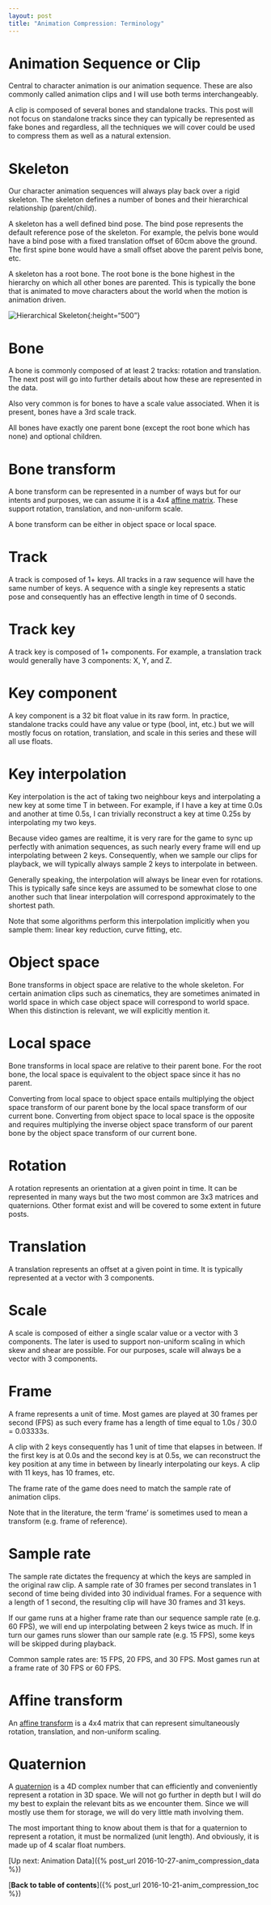 ```yaml
---
layout: post
title: "Animation Compression: Terminology"
---
```

# Animation Sequence or Clip

Central to character animation is our animation sequence. These are also commonly called animation clips and I will use both terms interchangeably.

A clip is composed of several bones and standalone tracks. This post will not focus on standalone tracks since they can typically be represented as fake bones and regardless, all the techniques we will cover could be used to compress them as well as a natural extension.

# Skeleton

Our character animation sequences will always play back over a rigid skeleton. The skeleton defines a number of bones and their hierarchical relationship (parent/child).

A skeleton has a well defined bind pose. The bind pose represents the default reference pose of the skeleton. For example, the pelvis bone would have a bind pose with a fixed translation offset of 60cm above the ground. The first spine bone would have a small offset above the parent pelvis bone, etc.

A skeleton has a root bone. The root bone is the bone highest in the hierarchy on which all other bones are parented. This is typically the bone that is animated to move characters about the world when the motion is animation driven.

![Hierarchical Skeleton](/public/unity_skeleton.jpg){:height=“500”}

# Bone

A bone is commonly composed of at least 2 tracks: rotation and translation. The next post will go into further details about how these are represented in the data.

Also very common is for bones to have a scale value associated. When it is present, bones have a 3rd scale track.

All bones have exactly one parent bone (except the root bone which has none) and optional children.

# Bone transform

A bone transform can be represented in a number of ways but for our intents and purposes, we can assume it is a 4x4 [affine matrix](https://en.wikipedia.org/wiki/Affine_transformation). These support rotation, translation, and non-uniform scale.

A bone transform can be either in object space or local space.

# Track

A track is composed of 1+ keys. All tracks in a raw sequence will have the same number of keys. A sequence with a single key represents a static pose and consequently has an effective length in time of 0 seconds.

# Track key

A track key is composed of 1+ components. For example, a translation track would generally have 3 components: X, Y, and Z.

# Key component

A key component is a 32 bit float value in its raw form. In practice, standalone tracks could have any value or type (bool, int, etc.) but we will mostly focus on rotation, translation, and scale in this series and these will all use floats.

# Key interpolation

Key interpolation is the act of taking two neighbour keys and interpolating a new key at some time T in between. For example, if I have a key at time 0.0s and another at time 0.5s, I can trivially reconstruct a key at time 0.25s by interpolating my two keys.

Because video games are realtime, it is very rare for the game to sync up perfectly with animation sequences, as such nearly every frame will end up interpolating between 2 keys. Consequently, when we sample our clips for playback, we will typically always sample 2 keys to interpolate in between.

Generally speaking, the interpolation will always be linear even for rotations. This is typically safe since keys are assumed to be somewhat close to one another such that linear interpolation will correspond approximately to the shortest path.

Note that some algorithms perform this interpolation implicitly when you sample them: linear key reduction, curve fitting, etc.

# Object space

Bone transforms in object space are relative to the whole skeleton. For certain animation clips such as cinematics, they are sometimes animated in world space in which case object space will correspond to world space. When this distinction is relevant, we will explicitly mention it.

# Local space

Bone transforms in local space are relative to their parent bone. For the root bone, the local space is equivalent to the object space since it has no parent.

Converting from local space to object space entails multiplying the object space transform of our parent bone by the local space transform of our current bone. Converting from object space to local space is the opposite and requires multiplying the inverse object space transform of our parent bone by the object space transform of our current bone.

# Rotation

A rotation represents an orientation at a given point in time. It can be represented in many ways but the two most common are 3x3 matrices and quaternions. Other format exist and will be covered to some extent in future posts.

# Translation

A translation represents an offset at a given point in time. It is typically represented at a vector with 3 components.

# Scale

A scale is composed of either a single scalar value or a vector with 3 components. The later is used to support non-uniform scaling in which skew and shear are possible. For our purposes, scale will always be a vector with 3 components.

# Frame

A frame represents a unit of time. Most games are played at 30 frames per second (FPS) as such every frame has a length of time equal to 1.0s / 30.0 = 0.03333s.

A clip with 2 keys consequently has 1 unit of time that elapses in between. If the first key is at 0.0s and the second key is at 0.5s, we can reconstruct the key position at any time in between by linearly interpolating our keys. A clip with 11 keys, has 10 frames, etc.

The frame rate of the game does need to match the sample rate of animation clips.

Note that in the literature, the term ‘frame’ is sometimes used to mean a transform (e.g. frame of reference).

# Sample rate

The sample rate dictates the frequency at which the keys are sampled in the original raw clip. A sample rate of 30 frames per second translates in 1 second of time being divided into 30 individual frames. For a sequence with a length of 1 second, the resulting clip will have 30 frames and 31 keys.

If our game runs at a higher frame rate than our sequence sample rate (e.g. 60 FPS), we will end up interpolating between 2 keys twice as much. If in turn our games runs slower than our sample rate (e.g. 15 FPS), some keys will be skipped during playback.

Common sample rates are: 15 FPS, 20 FPS, and 30 FPS.
Most games run at a frame rate of 30 FPS or 60 FPS.

# Affine transform

An [affine transform](https://en.wikipedia.org/wiki/Affine_transformation) is a 4x4 matrix that can represent simultaneously rotation, translation, and non-uniform scaling.

# Quaternion

A [quaternion](https://en.wikipedia.org/wiki/Quaternions_and_spatial_rotation) is a 4D complex number that can efficiently and conveniently represent a rotation in 3D space. We will not go further in depth but I will do my best to explain the relevant bits as we encounter them. Since we will mostly use them for storage, we will do very little math involving them.

The most important thing to know about them is that for a quaternion to represent a rotation, it must be normalized (unit length). And obviously, it is made up of 4 scalar float numbers.

[Up next: Animation Data]({% post_url 2016-10-27-anim_compression_data %})

[**Back to table of contents**]({% post_url 2016-10-21-anim_compression_toc %})

